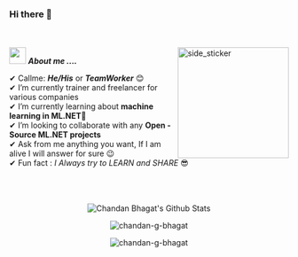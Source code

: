 ### Hi there 👋

<br><br>
<img align="right" width=200px height=200px alt="side_sticker" src="https://media.giphy.com/media/TEnXkcsHrP4YedChhA/giphy.gif" />
<img src="https://media.giphy.com/media/iY8CRBdQXODJSCERIr/giphy.gif" width="30px">&nbsp;***About me ....***

✔ Callme: ***He/His*** or ***TeamWorker*** 😊 <br>
✔ I’m currently trainer and freelancer for various companies<br>
✔ I’m currently learning about **machine learning in ML.NET**🥰<br>
✔ I’m looking to collaborate with any **Open - Source ML.NET projects**<br>
✔ Ask from me anything you want, If I am alive I will answer for sure 😉<br>
✔ Fun fact : *I Always try to LEARN and SHARE* 😎<br><br><br><br>

<p align='center'>
  <img align="center" src="https://github-readme-stats.vercel.app/api?username=chandan-g-bhagat&show_icons=true&title_color=fff&icon_color=79ff97&text_color=efefef&bg_color=24292e" alt="Chandan Bhagat's Github Stats">
</p>

<p align='center'>
  <img align="center" src="https://github-readme-stats.vercel.app/api/top-langs?username=chandan-g-bhagat&show_icons=true&locale=en&layout=compact&theme=chartreuse-dark" alt="chandan-g-bhagat" />  
</p>      
  
<p align='center'>  
   <img align="center" src="https://github-profile-trophy.vercel.app/?username=chandan-g-bhagat&theme=juicyfresh&no-bg=true" alt="chandan-g-bhagat" />  

</p>
